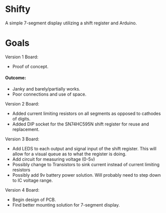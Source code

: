 # Shifty
A simple 7-segment display utilizing a shift register and Arduino. 

# Goals

Version 1 Board:
 - Proof of concept.
 #### Outcome:
 - Janky and barely/partially works.
 - Poor connections and use of space.

Version 2 Board:
 - Added current limiting resistors on all segments as opposed to cathodes of digits.
 - Added DIP socket for the SN74HC595N shift register for reuse and replacement.
  
Version 3 Board:
 - Add LEDS to each output and signal input of the shift register. This will allow for a visual queue as to what the register is doing.
 - Add circuit for measuring voltage (0-5v)
 - Possibly change to Transistors to sink current instead of current limiting resistors
 - Possibly add 9v battery power solution. Will probably need to step down to IC voltage range.
  
Version 4 Board:
 - Begin design of PCB.
 - Find better mounting solution for 7-segment display.
  
